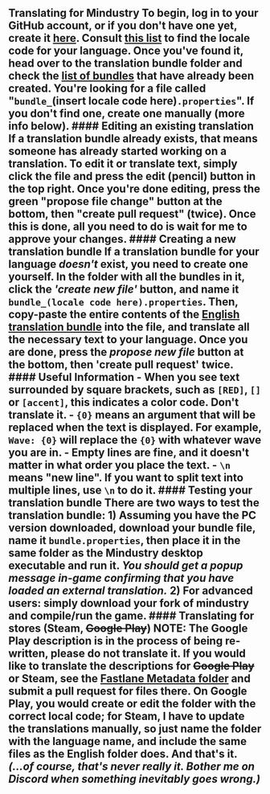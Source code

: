 ## Translating for Mindustry  To begin, log in to your GitHub account, or if you don't have one yet, create it [here](https://github.com/).  Consult [this list](https://www.science.co.il/language/Locale-codes.php) to find the locale code for your language. Once you've found it,  head over to the translation bundle folder and check the [list of bundles](https://github.com/Anuken/Mindustry/tree/master/core/assets/bundles) that have already been created.  You're looking for a file called "`bundle_`(insert locale code here)`.properties`". If you don't find one, create one manually (more info below).  #### Editing an existing translation  If a translation bundle already exists, that means someone has already started working on a translation. To edit it or translate text, simply click the file and press the edit (pencil) button in the top right. Once you're done editing, press the green "propose file change" button at the bottom, then "create pull request" (twice). Once this is done, all you need to do is wait for me to approve your changes.  #### Creating a new translation bundle  If a translation bundle for your language *doesn't* exist, you need to create one yourself.   In the folder with all the bundles in it, click the *'create new file'* button, and name it `bundle_(locale code here).properties`.  Then, copy-paste the entire contents of the [English translation bundle](https://raw.githubusercontent.com/Anuken/Mindustry/master/core/assets/bundles/bundle.properties) into the file, and translate all the necessary text to your language. Once you are done, press the *propose new file* button at the bottom, then 'create pull request' twice.    #### Useful Information  - When you see text surrounded by square brackets, such as `[RED]`, `[]` or `[accent]`, this indicates a color code. Don't translate it. - `{0}` means an argument that will be replaced when the text is displayed. For example, `Wave: {0}` will replace the `{0}` with whatever wave you are in. - Empty lines are fine, and it doesn't matter in what order you place the text. - `\n` means "new line". If you want to split text into multiple lines, use `\n` to do it.  #### Testing your translation bundle  There are two ways to test the translation bundle: 1) Assuming you have the PC version downloaded, download your bundle file, name it `bundle.properties`, then place it in the same folder as the Mindustry desktop executable and run it. *You should get a popup message in-game confirming that you have loaded an external translation.* 2) For advanced users: simply download your fork of mindustry and compile/run the game.  #### Translating for stores (Steam, ~~Google Play~~)  NOTE: The Google Play description is in the process of being re-written, please do not translate it.  If you would like to translate the descriptions for ~~Google Play~~ or Steam, see the [Fastlane Metadata folder](https://github.com/Anuken/Mindustry/tree/master/fastlane/metadata) and submit a pull request for files there. On Google Play, you would create or edit the folder with the correct local code; for Steam, I have to update the translations manually, so just name the folder with the language name, and include the same files as the English folder does.  **And that's it.**    *(...of course, that's never really it. Bother me on Discord when something inevitably goes wrong.)* 
